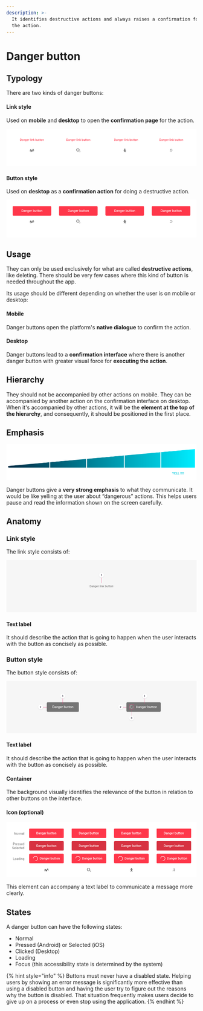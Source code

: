 ```yaml
---
description: >-
  It identifies destructive actions and always raises a confirmation for doing
  the action.
---
```


# Danger button

## Typology

There are two kinds of danger buttons:

#### Link style

Used on **mobile** and **desktop** to open the **confirmation page** for the action.

![](../../../.gitbook/assets/typology_danger_linkstyle.png)

#### Button style

Used on **desktop** as a **confirmation action** for doing a destructive action.

![](../../../.gitbook/assets/typology_danger_buttonstyle.png)

## Usage

They can only be used exclusively for what are called **destructive actions**, like deleting. There should be very few cases where this kind of button is needed throughout the app. ‌

Its usage should be different depending on whether the user is on mobile or desktop:

#### Mobile

Danger buttons open the platform's **native dialogue** to confirm the action.

#### Desktop

Danger buttons lead to a **confirmation interface** where there is another danger button with greater visual force for **executing the action**.

## Hierarchy

They should not be accompanied by other actions on mobile. They can be accompanied by another action on the confirmation interface on desktop. When it's accompanied by other actions, it will be the **element at the top of the hierarchy**, and consequently, it should be positioned in the first place.

## Emphasis

![](../../../.gitbook/assets/typology_danger_emphasis.png)

Danger buttons give a **very strong emphasis** to what they communicate. It would be like yelling at the user about “dangerous” actions. This helps users pause and read the information shown on the screen carefully.

## Anatomy

### Link style

The link style consists of:

![1. Text label](../../../.gitbook/assets/typology_danger_anatomy_01.png)

#### Text label

It should describe the action that is going to happen when the user interacts with the button as concisely as possible.

### Button style

The button style consists of:

![1. Text label    2. Container    3. Icon \(optional\)](../../../.gitbook/assets/typology_danger_anatomy_02.png)

#### Text label

It should describe the action that is going to happen when the user interacts with the button as concisely as possible.

#### Container

The background visually identifies the relevance of the button in relation to other buttons on the interface.

#### Icon \(optional\)

![](../../../.gitbook/assets/typology_danger_states.png)

This element can accompany a text label to communicate a message more clearly.

## States

A danger button can have the following states:

* Normal
* Pressed \(Android\) or Selected \(iOS\)
* Clicked \(Desktop\)
* Loading
* Focus \(this accessibility state is determined by the system\)

{% hint style="info" %}
Buttons must never have a disabled state. Helping users by showing an error message is significantly more effective than using a disabled button and having the user try to figure out the reasons why the button is disabled. That situation frequently makes users decide to give up on a process or even stop using the application.
{% endhint %}

